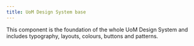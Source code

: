 ```yaml
---
title: UoM Design System base
---
```

<div class="jumpnav"></div>
This component is the foundation of the whole UoM Design System and includes typography, layouts, colours, buttons and patterns.